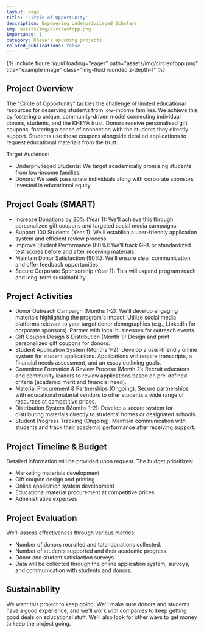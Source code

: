 ```yaml
---
layout: page
title: 'Circle of Opportunity'
description: Empowering Underprivileged Scholars
img: assets/img/circleofopp.png
importance: 1
category: Kheya's upcoming projects
related_publications: false
---
```



<div class="row">
    <div class="col-sm mt-3 mt-md-0">
        {% include figure.liquid loading="eager" path="assets/img/circleofopp.png" title="example image" class="img-fluid rounded z-depth-1" %}
    </div>
</div>


## Project Overview

The "Circle of Opportunity" tackles the challenge of limited educational resources for deserving students from low-income families. We achieve this by fostering a unique, community-driven model connecting individual donors, students, and the KHEYA trust. Donors receive personalised gift coupons, fostering a sense of connection with the students they directly support. Students use these coupons alongside detailed applications to request educational materials from the trust.

Target Audience:

- Underprivileged Students: We target academically promising students from low-income families.
- Donors: We seek passionate individuals along with corporate sponsors invested in educational equity.

## Project Goals (SMART)

- Increase Donations by 20% (Year 1): We'll achieve this through personalized gift coupons and targeted social media campaigns.
- Support 100 Students (Year 1): We'll establish a user-friendly application system and efficient review process.
- Improve Student Performance (80%): We'll track GPA or standardized test scores before and after receiving materials.
- Maintain Donor Satisfaction (90%): We'll ensure clear communication and offer feedback opportunities.
- Secure Corporate Sponsorship (Year 1): This will expand program reach and long-term sustainability.

## Project Activities

- Donor Outreach Campaign (Months 1-2): We'll develop engaging materials highlighting the program's impact. Utilize social media platforms relevant to your target donor demographics (e.g., LinkedIn for corporate sponsors). Partner with local businesses for outreach events.
- Gift Coupon Design & Distribution (Month 1): Design and print personalized gift coupons for donors.
- Student Application System (Months 1-2): Develop a user-friendly online system for student applications. Applications will require transcripts, a financial needs assessment, and an essay outlining goals.
- Committee Formation & Review Process (Month 2): Recruit educators and community leaders to review applications based on pre-defined criteria (academic merit and financial need).
- Material Procurement & Partnerships (Ongoing): Secure partnerships with educational material vendors to offer students a wide range of resources at competitive prices.
- Distribution System (Months 1-2): Develop a secure system for distributing materials directly to students' homes or designated schools.
- Student Progress Tracking (Ongoing): Maintain communication with students and track their academic performance after receiving support.


## Project Timeline & Budget

Detailed information will be provided upon request. The budget prioritizes:
- Marketing materials development
- Gift coupon design and printing
- Online application system development
- Educational material procurement at competitive prices
- Administrative expenses

## Project Evaluation

We'll assess effectiveness through various metrics:
- Number of donors recruited and total donations collected.
- Number of students supported and their academic progress.
- Donor and student satisfaction surveys.
- Data will be collected through the online application system, surveys, and communication with students and donors.


## Sustainability

We want this project to keep going. We'll make sure donors and students have a good experience, and we'll work with companies to keep getting good deals on educational stuff. We'll also look for other ways to get money to keep the project going.